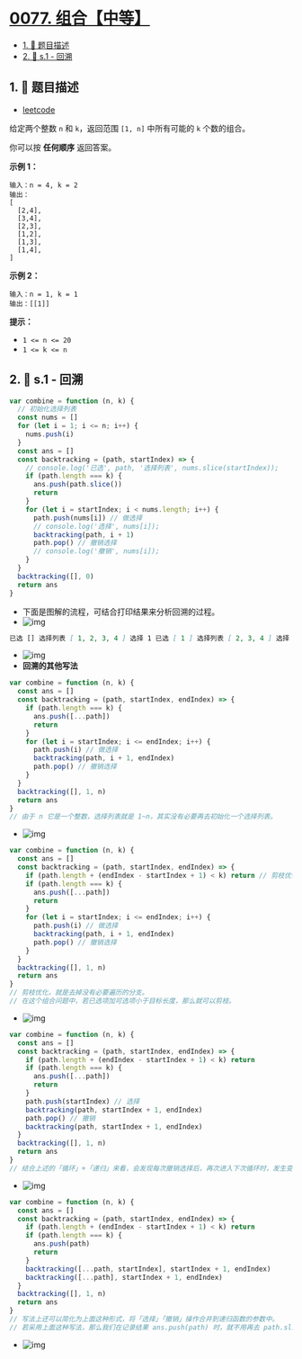 # [0077. 组合【中等】](https://github.com/tnotesjs/TNotes.leetcode/tree/main/notes/0077.%20%E7%BB%84%E5%90%88%E3%80%90%E4%B8%AD%E7%AD%89%E3%80%91)

<!-- region:toc -->

- [1. 📝 题目描述](#1--题目描述)
- [2. 🎯 s.1 - 回溯](#2--s1---回溯)

<!-- endregion:toc -->

## 1. 📝 题目描述

- [leetcode](https://leetcode.cn/problems/combinations/)

给定两个整数 `n` 和 `k`，返回范围 `[1, n]` 中所有可能的 `k` 个数的组合。

你可以按 **任何顺序** 返回答案。

**示例 1：**

```
输入：n = 4, k = 2
输出：
[
  [2,4],
  [3,4],
  [2,3],
  [1,2],
  [1,3],
  [1,4],
]
```

**示例 2：**

```
输入：n = 1, k = 1
输出：[[1]]
```

**提示：**

- `1 <= n <= 20`
- `1 <= k <= n`

## 2. 🎯 s.1 - 回溯

```javascript
var combine = function (n, k) {
  // 初始化选择列表
  const nums = []
  for (let i = 1; i <= n; i++) {
    nums.push(i)
  }
  const ans = []
  const backtracking = (path, startIndex) => {
    // console.log('已选', path, '选择列表', nums.slice(startIndex));
    if (path.length === k) {
      ans.push(path.slice())
      return
    }
    for (let i = startIndex; i < nums.length; i++) {
      path.push(nums[i]) // 做选择
      // console.log('选择', nums[i]);
      backtracking(path, i + 1)
      path.pop() // 撤销选择
      // console.log('撤销', nums[i]);
    }
  }
  backtracking([], 0)
  return ans
}
```

- 下面是图解的流程，可结合打印结果来分析回溯的过程。
- ![img](https://cdn.jsdelivr.net/gh/tnotesjs/imgs@main/2024-11-03-21-50-32.png)

```md
已选 [] 选择列表 [ 1, 2, 3, 4 ] 选择 1 已选 [ 1 ] 选择列表 [ 2, 3, 4 ] 选择 2 已选 [ 1, 2 ] 选择列表 [ 3, 4 ] 撤销 2 选择 3 已选 [ 1, 3 ] 选择列表 [ 4 ] 撤销 3 选择 4 已选 [ 1, 4 ] 选择列表 [] 撤销 4 撤销 1 选择 2 已选 [ 2 ] 选择列表 [ 3, 4 ] 选择 3 已选 [ 2, 3 ] 选择列表 [ 4 ] 撤销 3 选择 4 已选 [ 2, 4 ] 选择列表 [] 撤销 4 撤销 2 选择 3 已选 [ 3 ] 选择列表 [ 4 ] 选择 4 已选 [ 3, 4 ] 选择列表 [] 撤销 4 撤销 3 选择 4 已选 [ 4 ] 选择列表 [] 撤销 4
```

- ![img](https://cdn.jsdelivr.net/gh/tnotesjs/imgs@main/2024-11-03-21-51-22.png)
- **回溯的其他写法**

```javascript
var combine = function (n, k) {
  const ans = []
  const backtracking = (path, startIndex, endIndex) => {
    if (path.length === k) {
      ans.push([...path])
      return
    }
    for (let i = startIndex; i <= endIndex; i++) {
      path.push(i) // 做选择
      backtracking(path, i + 1, endIndex)
      path.pop() // 撤销选择
    }
  }
  backtracking([], 1, n)
  return ans
}
// 由于 n 它是一个整数，选择列表就是 1~n，其实没有必要再去初始化一个选择列表。
```

- ![img](https://cdn.jsdelivr.net/gh/tnotesjs/imgs@main/2024-11-03-21-52-02.png)

```javascript
var combine = function (n, k) {
  const ans = []
  const backtracking = (path, startIndex, endIndex) => {
    if (path.length + (endIndex - startIndex + 1) < k) return // 剪枝优化
    if (path.length === k) {
      ans.push([...path])
      return
    }
    for (let i = startIndex; i <= endIndex; i++) {
      path.push(i) // 做选择
      backtracking(path, i + 1, endIndex)
      path.pop() // 撤销选择
    }
  }
  backtracking([], 1, n)
  return ans
}
// 剪枝优化，就是去掉没有必要遍历的分支。
// 在这个组合问题中，若已选项加可选项小于目标长度，那么就可以剪枝。
```

- ![img](https://cdn.jsdelivr.net/gh/tnotesjs/imgs@main/2024-11-03-21-52-25.png)

```javascript
var combine = function (n, k) {
  const ans = []
  const backtracking = (path, startIndex, endIndex) => {
    if (path.length + (endIndex - startIndex + 1) < k) return
    if (path.length === k) {
      ans.push([...path])
      return
    }
    path.push(startIndex) // 选择
    backtracking(path, startIndex + 1, endIndex)
    path.pop() // 撤销
    backtracking(path, startIndex + 1, endIndex)
  }
  backtracking([], 1, n)
  return ans
}
// 结合上述的「循环」+「递归」来看，会发现每次撤销选择后，再次进入下次循环时，发生变化的仅有 startIndex，直接在撤销时，再次调用 backtracking 也同样能实现循环的效果。
```

- ![img](https://cdn.jsdelivr.net/gh/tnotesjs/imgs@main/2024-11-03-21-52-34.png)

```javascript
var combine = function (n, k) {
  const ans = []
  const backtracking = (path, startIndex, endIndex) => {
    if (path.length + (endIndex - startIndex + 1) < k) return
    if (path.length === k) {
      ans.push(path)
      return
    }
    backtracking([...path, startIndex], startIndex + 1, endIndex)
    backtracking([...path], startIndex + 1, endIndex)
  }
  backtracking([], 1, n)
  return ans
}
// 写法上还可以简化为上面这种形式，将「选择」「撤销」操作合并到递归函数的参数中。
// 若采用上面这种写法，那么我们在记录结果 ans.push(path) 时，就不用再去 path.slice() 拷贝 path 了，因为每次传入的 path 都是一个全新的 path，和之前的 path 没有关系。
```

- ![img](https://cdn.jsdelivr.net/gh/tnotesjs/imgs@main/2024-11-03-21-52-43.png)
